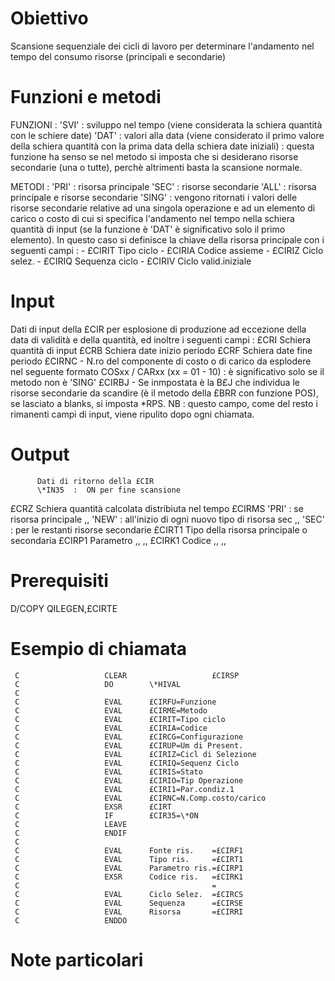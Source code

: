# Obiettivo
 Scansione sequenziale dei cicli di lavoro per determinare l'andamento nel tempo del consumo risorse (principali e  secondarie)

# Funzioni e metodi

FUNZIONI : 
'SVI'    :  sviluppo nel tempo (viene considerata la schiera quantità con le schiere date)
'DAT'  :  valori alla data (viene considerato il primo valore della schiera quantità con la prima data della schiera date iniziali) :           questa funzione ha senso se nel metodo si imposta che si desiderano risorse secondarie (una o tutte), perchè          altrimenti basta la scansione normale.

METODI : 
'PRI'  :  risorsa principale
'SEC'  :  risorse secondarie
'ALL'  :  risorsa principale e risorse secondarie
'SING' :  vengono ritornati i valori delle risorse secondarie relative ad una singola operazione e ad un elemento di carico o costo di cui si            specifica l'andamento nel tempo nella schiera quantità di input (se la funzione è 'DAT' è significativo solo il primo elemento).
          In questo caso si definisce la chiave della risorsa principale con i seguenti campi : 
          - £CIRIT   Tipo ciclo
          - £CIRIA   Codice assieme
          - £CIRIZ   Ciclo selez.
          - £CIRIQ   Sequenza ciclo
          - £CIRIV   Ciclo valid.iniziale

# Input
Dati di input della £CIR per esplosione di produzione ad eccezione della data di validità e della quantità, ed inoltre i seguenti campi : 
£CRI     Schiera quantità di input
£CRB     Schiera date inizio periodo
£CRF     Schiera date fine periodo
£CIRNC - N.ro del componente di costo o di carico da esplodere nel seguente formato COSxx / CARxx (xx = 01 - 10) :                 è significativo solo se il metodo non è 'SING'
£CIRBJ - Se inmpostata è la B£J che individua le risorse secondarie da scandire (è il metodo della £BRR con funzione POS),                se lasciato a blanks, si imposta \*RPS. NB :  questo campo, come del resto i rimanenti campi di input, viene ripulito dopo ogni chiamata.

# Output
          Dati di ritorno della £CIR
          \*IN35  :  ON per fine scansione
 £CRZ     Schiera quantità calcolata distribiuta nel tempo
 £CIRMS  'PRI'  :  se risorsa principale
   ,,    'NEW'  :  all'inizio di ogni nuovo tipo di risorsa sec
   ,,    'SEC'  :  per le restanti risorse secondarie
 £CIRT1   Tipo della risorsa principale o secondaria
 £CIRP1   Parametro     ,,          ,,
 £CIRK1   Codice        ,,          ,,


# Prerequisiti
D/COPY QILEGEN,£CIRTE

# Esempio di chiamata

     C                   CLEAR                   £CIRSP
     C                   DO        \*HIVAL
     C
     C                   EVAL      £CIRFU=Funzione
     C                   EVAL      £CIRME=Metodo
     C                   EVAL      £CIRIT=Tipo ciclo
     C                   EVAL      £CIRIA=Codice
     C                   EVAL      £CIRCG=Configurazione
     C                   EVAL      £CIRUP=Um di Present.
     C                   EVAL      £CIRIZ=Cicl di Selezione
     C                   EVAL      £CIRIQ=Sequenz Ciclo
     C                   EVAL      £CIRIS=Stato
     C                   EVAL      £CIRIO=Tip Operazione
     C                   EVAL      £CIRI1=Par.condiz.1
     C                   EVAL      £CIRNC=N.Comp.costo/carico
     C                   EXSR      £CIRT
     C                   IF        £CIR35=\*ON
     C                   LEAVE
     C                   ENDIF
     C
     C                   EVAL      Fonte ris.    =£CIRF1
     C                   EVAL      Tipo ris.     =£CIRT1
     C                   EVAL      Parametro ris.=£CIRP1
     C                   EXSR      Codice ris.   =£CIRK1
     C                                           =
     C                   EVAL      Ciclo Selez.  =£CIRCS
     C                   EVAL      Sequenza      =£CIRSE
     C                   EVAL      Risorsa       =£CIRRI
     C                   ENDDO

# Note particolari

